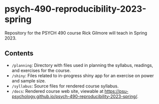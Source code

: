 # psych-490-reproducibility-2023-spring
Repository for the PSYCH 490 course Rick Gilmore will teach in Spring 2023.

## Contents

- `/planning`: Directory with files used in planning the syllabus, readings, and exercises for the course.
- `/shiny`: Files related to in-progress shiny app for an exercise on power and sample size.
- `/syllabus`: Source files for rendered course syllabus.
- `/docs`: Rendered course web site, viewable at <https://psu-psychology.github.io/psych-490-reproducibility-2023-spring/>.
